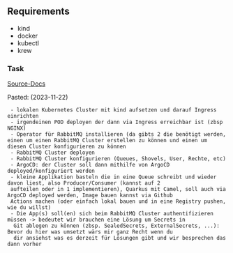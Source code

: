 ## Requirements

* kind
* docker
* kubectl
* krew

### Task

[Source-Docs](https://docs.google.com/document/d/1aNIrZbt6vGVTtekMCbRJgi9IJ39dYaPHXqQ41kvZH-M/edit#heading=h.34m9ms77755b)

Pasted: (2023-11-22) 
```
 - lokalen Kubernetes Cluster mit kind aufsetzen und darauf Ingress einrichten
 - irgendeinen POD deployen der dann via Ingress erreichbar ist (zbsp NGINX)
 - Operator für RabbitMQ installieren (da gibts 2 die benötigt werden, einen um einen RabbitMQ Cluster erstellen zu können und einen um diesen Cluster konfigurieren zu können
 - RabbitMQ Cluster deployen
 - RabbitMQ Cluster konfigurieren (Queues, Shovels, User, Rechte, etc)
 - ArgoCD: der Cluster soll dann mithilfe von ArgoCD deployed/konfiguriert werden
 - kleine Applikation basteln die in eine Queue schreibt und wieder davon liest, also Producer/Consumer (kannst auf 2 
 aufteilen oder in 1 implementieren), Quarkus mit Camel, soll auch via ArgoCD deployed werden, Image bauen kannst via Github 
 Actions machen (oder einfach lokal bauen und in eine Registry pushen, wie du willst)
 - Die App(s) soll(en) sich beim RabbitMQ Cluster authentifizieren müssen -> bedeutet wir brauchen eine Lösung um Secrets in
  Git ablegen zu können (zbsp. SealedSecrets, ExternalSecrets, ...): Bevor du hier was umsetzt wärs mir ganz Recht wenn du 
  dir ansiehst was es derzeit für Lösungen gibt und wir besprechen das dann vorher
```
